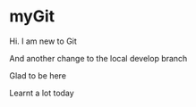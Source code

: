# myGit

Hi. I am new to Git

And another change to the local develop branch

Glad to be here

Learnt a lot today

